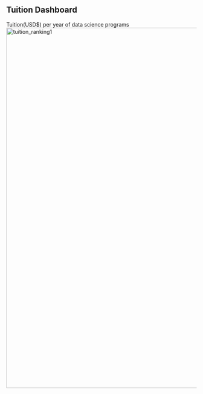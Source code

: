 ## Tuition Dashboard
Tuition(USD$) per year of data science programs
<img width="954" alt="tuition_ranking1" src="https://user-images.githubusercontent.com/101531662/231050172-76a9beca-c2a3-4ef0-83b9-89af5543929c.png">
<!-- <img width="1188" alt="tuition_ranking2" src="https://user-images.githubusercontent.com/101531662/231050189-b72cb287-7977-4694-a3a3-7c4dba49511b.png"> -->
<!-- <img width="793" alt="image" src="https://user-images.githubusercontent.com/101531662/230787763-e2d68417-89a0-48c3-8267-6ac9fd9ce482.png"> -->
